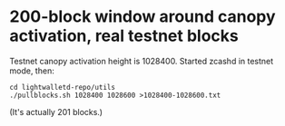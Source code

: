 # 200-block window around canopy activation, real testnet blocks

Testnet canopy activation height is 1028400. Started zcashd in testnet mode, then:

```
cd lightwalletd-repo/utils
./pullblocks.sh 1028400 1028600 >1028400-1028600.txt
```

(It's actually 201 blocks.)

